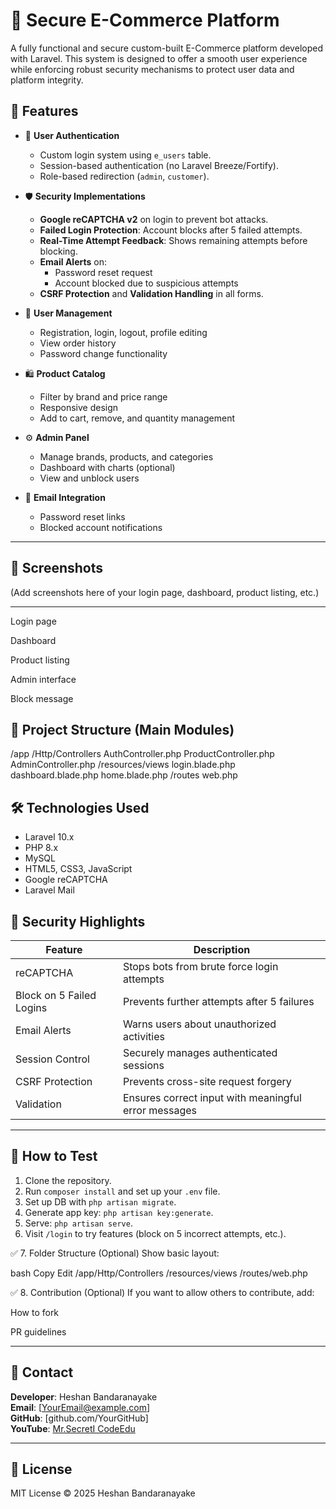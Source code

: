 # 🛒 Secure E-Commerce Platform

A fully functional and secure custom-built E-Commerce platform developed with Laravel. This system is designed to offer a smooth user experience while enforcing robust security mechanisms to protect user data and platform integrity.



## 🚀 Features

- 🧾 **User Authentication**
  - Custom login system using `e_users` table.
  - Session-based authentication (no Laravel Breeze/Fortify).
  - Role-based redirection (`admin`, `customer`).
  
- 🛡️ **Security Implementations**
  - **Google reCAPTCHA v2** on login to prevent bot attacks.
  - **Failed Login Protection**: Account blocks after 5 failed attempts.
  - **Real-Time Attempt Feedback**: Shows remaining attempts before blocking.
  - **Email Alerts** on:
    - Password reset request
    - Account blocked due to suspicious attempts
  - **CSRF Protection** and **Validation Handling** in all forms.
  
- 👤 **User Management**
  - Registration, login, logout, profile editing
  - View order history
  - Password change functionality
  
- 🛍️ **Product Catalog**
  - Filter by brand and price range
  - Responsive design
  - Add to cart, remove, and quantity management
  
- ⚙️ **Admin Panel**
  - Manage brands, products, and categories
  - Dashboard with charts (optional)
  - View and unblock users
  
- 💌 **Email Integration**
  - Password reset links
  - Blocked account notifications

---


## 📸 Screenshots

(Add screenshots here of your login page, dashboard, product listing, etc.)

---

Login page

Dashboard

Product listing

Admin interface

Block message

## 📁 Project Structure (Main Modules)

/app
/Http/Controllers
AuthController.php
ProductController.php
AdminController.php
/resources/views
login.blade.php
dashboard.blade.php
home.blade.php
/routes
web.php

## 🛠️ Technologies Used

- Laravel 10.x
- PHP 8.x
- MySQL
- HTML5, CSS3, JavaScript
- Google reCAPTCHA
- Laravel Mail


## 🔐 Security Highlights

| Feature | Description |
|--------|-------------|
| reCAPTCHA | Stops bots from brute force login attempts |
| Block on 5 Failed Logins | Prevents further attempts after 5 failures |
| Email Alerts | Warns users about unauthorized activities |
| Session Control | Securely manages authenticated sessions |
| CSRF Protection | Prevents cross-site request forgery |
| Validation | Ensures correct input with meaningful error messages |

---

## 🧪 How to Test

1. Clone the repository.
2. Run `composer install` and set up your `.env` file.
3. Set up DB with `php artisan migrate`.
4. Generate app key: `php artisan key:generate`.
5. Serve: `php artisan serve`.
6. Visit `/login` to try features (block on 5 incorrect attempts, etc.).

✅ 7. Folder Structure (Optional)
Show basic layout:

bash
Copy
Edit
/app/Http/Controllers
/resources/views
/routes/web.php

✅ 8. Contribution (Optional)
If you want to allow others to contribute, add:

How to fork

PR guidelines

---

## 📧 Contact

**Developer**: Heshan Bandaranayake  
**Email**: [YourEmail@example.com]  
**GitHub**: [github.com/YourGitHub]  
**YouTube**: [Mr.SecretI CodeEdu](https://youtube.com/@Mr.SecretICodeEdu)

---

## 📄 License

MIT License © 2025 Heshan Bandaranayake